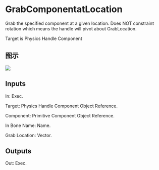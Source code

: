 # GrabComponentatLocation

Grab the specified component at a given location. Does NOT constraint rotation which means the handle will pivot about GrabLocation.

Target is Physics Handle Component

## 图示

![]($-20221218-20213783.png)

## Inputs

In: Exec.

Target: Physics Handle Component Object Reference.

Component: Primitive Component Object Reference.

In Bone Name: Name.

Grab Location: Vector.  

## Outputs

Out: Exec.

